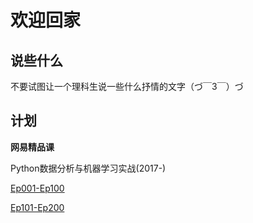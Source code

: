 # **欢迎回家**
## 说些什么
不要试图让一个理科生说一些什么抒情的文字（づ￣3￣）づ
## 计划
**网易精品课**

Python数据分析与机器学习实战(2017-)

[Ep001-Ep100](https://www.bilibili.com/video/av31488867/)

[Ep101-Ep200](https://www.bilibili.com/video/av31493765/)
